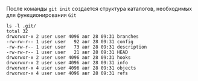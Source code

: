 После команды `git init` создается структура каталогов, необходимых для функционирования `Git`

```shell
ls -l .git/
total 32
drwxrwxr-x 2 user user 4096 авг 28 09:31 branches
-rw-rw-r-- 1 user user   92 авг 28 09:31 config
-rw-rw-r-- 1 user user   73 авг 28 09:31 description
-rw-rw-r-- 1 user user   21 авг 28 09:31 HEAD
drwxrwxr-x 2 user user 4096 авг 28 09:31 hooks
drwxrwxr-x 2 user user 4096 авг 28 09:31 info
drwxrwxr-x 4 user user 4096 авг 28 09:31 objects
drwxrwxr-x 4 user user 4096 авг 28 09:31 refs
```


